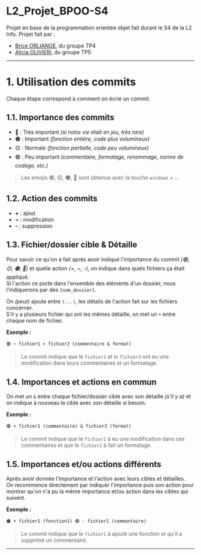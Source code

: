 # L2_Projet_BPOO-S4
Projet en base de la programmation orientée objet fait durant le S4 de la L2 Info.
Projet fait par :
- [Brice ORLIANGE](mailto:briceorl54580@gmail.com), du groupe TP4
- [Alicia OLIVIERI](mailto:alicia.olivieri2@gmail.com), du groupe TP5

--------------------------------------

# 1. Utilisation des commits
Chaque étape correspond à comment on écrie un commit.

## 1.1. Importance des commits

- 🔴 : Très important _(si notre vie était en jeu, très rare)_
- 🟠 : Important _(fonction entière, code plus volumineux)_
- 🟡 : Normale _(fonction partielle, code peu volumineux)_
- 🟢 : Peu important _(commentaire, formatage, renommage, norme de codage, etc.)_

> Les emojis 🟢, 🟡, 🟠, 🔴 sont obtenus avec la touche `windows` + `;`.

## 1.2. Action des commits

- **+** : ajout
- **~** : modification
- **-** : suppression

## 1.3. Fichier/dossier cible & Détaille

Pour savoir ce qu'on a fait après avoir indiqué l'importance du commit _(🟢, 🟡, 🟠, 🔴)_ et quelle action _(+, ~, -)_,
on indique dans quels fichiers ça était appliqué.  
Si l'action ce porte dans l'ensemble des éléments d'un dossier, nous l'indiquerons par des `[nom_dossier]`.

On _(peut)_ ajoute entre `(...)`, les détails de l'action fait sur les fichiers concerner.  
S'il y a plusieurs fichier qui ont les mêmes détaille, on met un `+` entre chaque nom de fichier.

**Exemple :**
```
🟢 ~ fichier1 + fichier2 (commentaire & format) 
```
> Le commit indique que le `fichier1` et le `fichier2` ont eu une modification dans leurs commentaires et un formatage.

## 1.4. Importances et actions en commun

On met un `&` entre chaque fichier/dossier cible avec son détaille _(s'il y a)_ et on indique à nouveau la cible avec son détaille si besoin.

**Exemple :**
```
🟢 + fichier1 (commantaire) & fichier2 (format)
```
> Le commit indique que le `fichier1` à eu une modification dans ces commentaires et que le `fichier2` à fait un formatage.

## 1.5. Importances et/ou actions différents

Après avoir donnée l'importance et l'action avec leurs cibles et détailles.  
On recommence directement par indiquer l'importance puis son action pour montrer qu'on n'a pu la même importance et/ou action dans les cibles qui suivent.

**Exemple :**
```
🟠 + fichier1 (fonction1) 🟢 - fichier1 (commantaire)
```
> Le commit  indique que le `fichier1` à ajouté une fonction et qu'il a supprimé un commentaire.
 
-------------------------------------- 
